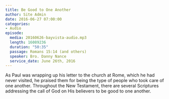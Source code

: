 ```yaml
---
title: Be Good to One Another
author: Site Admin
date: 2016-06-27 07:00:00
categories:
- Audio
episode:
  media: 20160626-bayvista-audio.mp3
  length: 16089236
  duration: "50:35"
  passage: Romans 15:14 (and others)
  speaker: Bro. Danny Nance
  service_date: June 26th, 2016
---
```

As Paul was wrapping up his letter to the church at Rome, which he had never visited, he praised them for being the type of people who took care of one another. Throughout the New Testament, there are several Scriptures addressing the call of God on His believers to be good to one another.